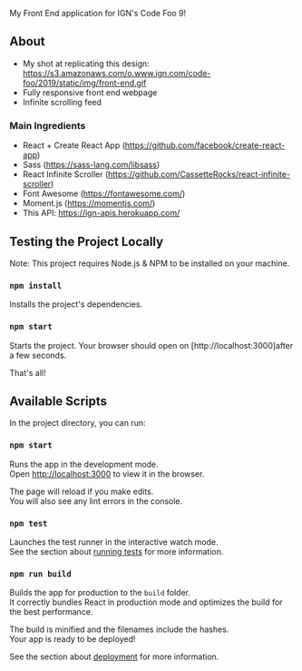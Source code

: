 My Front End application for IGN's Code Foo 9!

## About
- My shot at replicating this design: https://s3.amazonaws.com/o.www.ign.com/code-foo/2019/static/img/front-end.gif 
- Fully responsive front end webpage
- Infinite scrolling feed

### Main Ingredients
- React + Create React App (https://github.com/facebook/create-react-app)
- Sass (https://sass-lang.com/libsass)
- React Infinite Scroller (https://github.com/CassetteRocks/react-infinite-scroller)
- Font Awesome (https://fontawesome.com/)
- Moment.js (https://momentjs.com/)
- This API: https://ign-apis.herokuapp.com/

## Testing the Project Locally
Note: This project requires Node.js & NPM to be installed on your machine. 

### `npm install`
Installs the project's dependencies.

### `npm start`
Starts the project. Your browser should open on [http://localhost:3000]after a few seconds. 

That's all!
<br>

## Available Scripts

In the project directory, you can run:

### `npm start`

Runs the app in the development mode.<br>
Open [http://localhost:3000](http://localhost:3000) to view it in the browser.

The page will reload if you make edits.<br>
You will also see any lint errors in the console.

### `npm test`

Launches the test runner in the interactive watch mode.<br>
See the section about [running tests](https://facebook.github.io/create-react-app/docs/running-tests) for more information.

### `npm run build`

Builds the app for production to the `build` folder.<br>
It correctly bundles React in production mode and optimizes the build for the best performance.

The build is minified and the filenames include the hashes.<br>
Your app is ready to be deployed!

See the section about [deployment](https://facebook.github.io/create-react-app/docs/deployment) for more information.
